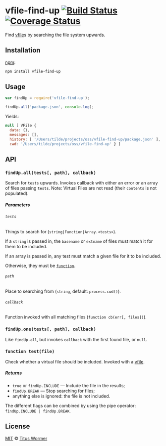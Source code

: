 # vfile-find-up [![Build Status][travis-badge]][travis] [![Coverage Status][codecov-badge]][codecov]

Find [vfile][]s by searching the file system upwards.

## Installation

[npm][]:

```bash
npm install vfile-find-up
```

## Usage

```js
var findUp = require('vfile-find-up');

findUp.all('package.json', console.log);
```

Yields:

```js
null [ VFile {
  data: {},
  messages: [],
  history: [ '/Users/tilde/projects/oss/vfile-find-up/package.json' ],
  cwd: '/Users/tilde/projects/oss/vfile-find-up' } ]
```

## API

### `findUp.all(tests[, path], callback)`

Search for `tests` upwards.  Invokes callback with either an error
or an array of files passing `tests`.
Note: Virtual Files are not read (their `contents` is not populated).

##### Parameters

###### `tests`

Things to search for (`string|Function|Array.<tests>`).

If a `string` is passed in, the `basename` or `extname` of files
must match it for them to be included.

If an array is passed in, any test must match a given file for it
to be included.

Otherwise, they must be [`function`][test].

###### `path`

Place to searching from (`string`, default: `process.cwd()`).

###### `callback`

Function invoked with all matching files (`function cb(err[, files])`).

### `findUp.one(tests[, path], callback)`

Like `findUp.all`, but invokes `callback` with the first found
file, or `null`.

### `function test(file)`

Check whether a virtual file should be included.  Invoked with a
[vfile][].

##### Returns

*   `true` or `findUp.INCLUDE` — Include the file in the results;
*   `findUp.BREAK` — Stop searching for files;
*   anything else is ignored: the file is not included.

The different flags can be combined by using the pipe operator:
`findUp.INCLUDE | findUp.BREAK`.

## License

[MIT][] © [Titus Wormer][author]

<!-- Definitions -->

[travis-badge]: https://img.shields.io/travis/vfile/vfile-find-up.svg

[travis]: https://travis-ci.org/vfile/vfile-find-up

[codecov-badge]: https://img.shields.io/codecov/c/github/vfile/vfile-find-up.svg

[codecov]: https://codecov.io/github/vfile/vfile-find-up

[npm]: https://docs.npmjs.com/cli/install

[mit]: LICENSE

[author]: http://wooorm.com

[vfile]: https://github.com/vfile/vfile

[test]: #function-testfile
